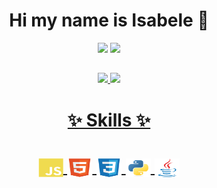 ###  <h1 align="center"> Hi my name is Isabele 👋 </h1>

 <div align="center">
  <a href = "isarochinha33@gamil.com"><img src="https://img.shields.io/badge/-Gmail-%23333?style=for-the-badge&logo=gmail&logoColor=red" target="_blank"></a> 
 <a href="https://www.linkedin.com/in/isabele-rocha-a3a4a8235/" target="_blank"><img src="https://img.shields.io/badge/-LinkedIn-%230077B5?style=for-the-badge&logo=linkedin&logoColor=white" target="_blank"></a> 
  </div>
  
  ##

<div align="center">
  <a href="https://github.com/isabeler">
  <img height="140em" src="https://github-readme-stats.vercel.app/api?username=isabeler&show_icons=true&theme=dark&include_all_commits=true&count_private=true"/>
  <img height="140em" src="https://github-readme-stats.vercel.app/api/top-langs/?username=isabeler&layout=compact&langs_count=7&theme=dark"/>
      
</div>
 
  
<div style="display: inline_block" align="center" >
  <h1>✨ Skills ✨<h1>
  <img align="center" alt="isabeler-Js" height="30" width="40" src="https://raw.githubusercontent.com/devicons/devicon/master/icons/javascript/javascript-plain.svg"> 
  <img align="center" alt="isabeler-HTML" height="30" width="40" src="https://raw.githubusercontent.com/devicons/devicon/master/icons/html5/html5-original.svg">
  <img align="center" alt="isabeler-CSS" height="30" width="40" src="https://raw.githubusercontent.com/devicons/devicon/master/icons/css3/css3-original.svg">
  <img align="center" alt="isaabeler-Python" height="30" width="40" src="https://raw.githubusercontent.com/devicons/devicon/master/icons/python/python-original.svg">
  <img align='center' alt="isabeler-java" height="30" width="40" src="https://raw.githubusercontent.com/devicons/devicon/master/icons/java/java-original.svg">
</div>

